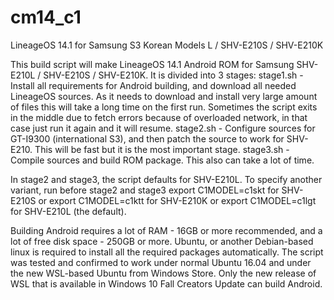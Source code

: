 # cm14_c1
LineageOS 14.1 for Samsung S3 Korean Models L / SHV-E210S / SHV-E210K

This build script will make LineageOS 14.1 Android ROM for Samsung SHV-E210L / SHV-E210S / SHV-E210K.
It is divided into 3 stages:
stage1.sh - Install all requirements for Android building, and download all needed LineageOS sources. As it needs to download and install very large amount of files this will take a long time on the first run. Sometimes the script exits in the middle due to fetch errors because of overloaded network, in that case just run it again and it will resume.
stage2.sh - Configure sources for GT-I9300 (international S3), and then patch the source to work for SHV-E210. This will be fast but it is the most important stage.
stage3.sh - Compile sources and build ROM package. This also can take a lot of time.

In stage2 and stage3, the script defaults for SHV-E210L. To specify another variant, run before stage2 and stage3
export C1MODEL=c1skt for SHV-E210S or
export C1MODEL=c1ktt for SHV-E210K or
export C1MODEL=c1lgt for SHV-E210L (the default).

Building Android requires a lot of RAM - 16GB or more recommended, and a lot of free disk space - 250GB or more.
Ubuntu, or another Debian-based linux is required to install all the required packages automatically.
The script was tested and confirmed to work under normal Ubuntu 16.04 and under the new WSL-based Ubuntu from Windows Store. Only the new release of WSL that is available in Windows 10 Fall Creators Update can build Android. 
